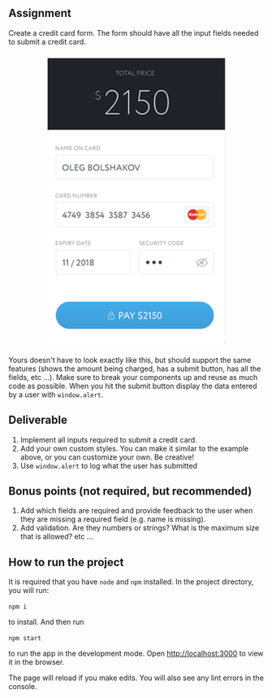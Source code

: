 ## Assignment

Create a credit card form. The form should have all the input fields needed to submit a credit card.

<div style="display: flex; justify-content: center; padding: 10px 0;">
<img src="images/credit_card_form.png" alt="credit card example" width="350"/>
</div> 

Yours doesn't have to look exactly like this, but should support the same features (shows the amount being charged, has a submit button, has all the fields, etc ...). Make sure to break your components up and reuse as much code as possible. When you hit the submit button display the data entered by a user with `window.alert`.

## Deliverable

1. Implement all inputs required to submit a credit card.
2. Add your own custom styles. You can make it similar to the example above, or you can customize your own. Be creative!
3. Use `window.alert` to log what the user has submitted

## Bonus points (not required, but recommended)

1. Add which fields are required and provide feedback to the user when they are missing a required field (e.g. name is missing).
2. Add validation. Are they numbers or strings? What is the maximum size that is allowed? etc ...
  
## How to run the project

It is required that you have `node` and `npm` installed. In the project directory, you will run:

`npm i`

to install. And then run

`npm start`

to run the app in the development mode. Open [http://localhost:3000](http://localhost:3000) to view it in the browser.

The page will reload if you make edits. You will also see any lint errors in the console.
